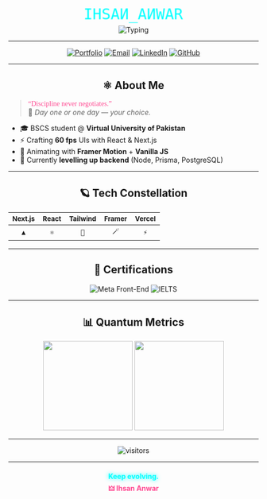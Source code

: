 <!-- ╔═══════════════════════════════════════════════════════════════════════╗ -->
<!-- ║  D A R K - M O D E   O N L Y   |   L I G H T   W I L L   B U R N     ║ -->
<!-- ╚═══════════════════════════════════════════════════════════════════════╝ -->

<div align="center">

<!-- =====  GLITCH TITLE (inline SVG)  ===== -->
<svg xmlns="http://www.w3.org/2000/svg" width="700" height="60" viewBox="0 0 700 60">
  <style>
    text{font-family:"Share Tech Mono",monospace;font-size:42px;fill:#00ffff;}
    .g{animation:glitch 1.5s infinite;}
    @keyframes glitch{
      0%,100%{transform:translate(0)}
      20%{transform:translate(-2px,2px)}
      40%{transform:translate(-2px,-2px)}
      60%{transform:translate(2px,2px)}
      80%{transform:translate(2px,-2px)}
    }
  </style>
  <text x="50%" y="50%" text-anchor="middle" dominant-baseline="middle" class="g">IHSAИ_AИWAR</text>
</svg>

<!-- =====  TYPING SUB  ===== -->
<img src="https://readme-typing-svg.herokuapp.com?font=Share+Tech+Mono&size=24&duration=2500&pause=800&color=00ffff&center=true&vCenter=true&width=700&lines=Frontend+Alchemist;React+⚛️+Next.js+▲+Tailwind+🌊;Always+Learning+🌱+Always+Building+🔥" alt="Typing">

</div>

---

<div align="center">

[![Portfolio](https://img.shields.io/badge/🏰_PORTFOLIO-0A0A0A?style=for-the-badge&logo=nextdotjs&logoColor=00ffff)](https://main-portfolio-seven-wine.vercel.app/)
[![Email](https://img.shields.io/badge/📡_EMAIL-0A0A0A?style=for-the-badge&logo=gmail&logoColor=ff4790)](mailto:ihsan.anwar4321@gmail.com)
[![LinkedIn](https://img.shields.io/badge/👾_LINKEDIN-0A0A0A?style=for-the-badge&logo=linkedin&logoColor=00ffff)](https://www.linkedin.com/in/ihsan-anwar-243964353/)
[![GitHub](https://img.shields.io/badge/🕳️_GITHUB-0A0A0A?style=for-the-badge&logo=github&logoColor=ffffff)](https://github.com/IHSAN-ANWAR)

</div>

---

## <div align="center"> ⚛️ About Me </div>

> <span style="color:#ff4790;font-family:Share Tech Mono">“Discipline never negotiates.”</span>  
> 🚀 *Day one or one day — your choice.*

- 🎓 BSCS student @ **Virtual University of Pakistan**  
- ⚡ Crafting **60 fps** UIs with React & Next.js  
- 🧪 Animating with **Framer Motion** + **Vanilla JS**  
- 🌱 Currently **levelling up backend** (Node, Prisma, PostgreSQL)

---

## <div align="center"> 🪐 Tech Constellation </div>

<div align="center">

| <sub>Next.js</sub> | <sub>React</sub> | <sub>Tailwind</sub> | <sub>Framer</sub> | <sub>Vercel</sub> |
|:------------------:|:----------------:|:-------------------:|:-----------------:|:-----------------:|
| `▲` | `⚛️` | `🌊` | `🪄` | `⚡` |

</div>

---

## <div align="center"> 🏅 Certifications </div>

<div align="center">

![Meta Front-End](https://img.shields.io/badge/Meta-Front--End%20Developer-066eff?style=flat-square&logo=coursera&logoColor=white)
![IELTS](https://img.shields.io/badge/IELTS-Preparation-ff4790?style=flat-square&logo=coursera&logoColor=white)

</div>

---

## <div align="center"> 📊 Quantum Metrics </div>

<div align="center">
  <img height="180" src="https://github-readme-stats.vercel.app/api?username=IHSAN-ANWAR&show_icons=true&theme=radical&hide_border=true&bg_color=0d1117&title_color=00ffff&icon_color=ff4790&text_color=ffffff" />
  <img height="180" src="https://github-readme-streak-stats.herokuapp.com/?user=IHSAN-ANWAR&theme=radical&hide_border=true&background=0d1117&ring=00ffff&fire=ff4790&currStreakNum=ffffff" />
</div>

---

<div align="center">

![visitors](https://visitor-badge.laobi.icu/badge?page_id=IHSAN-ANWAR&style=flat-square&color=00ffff&title=Visitors&titleColor=ffffff)

</div>

---

<h4 align="center">
  <span style="color:#00ffff;text-shadow:0 0 8px">Keep evolving.</span>
  <br>
  <a href="https://main-portfolio-seven-wine.vercel.app/" style="text-decoration:none;color:#ff4790">🜲 Ihsan Anwar</a>
</h4>
